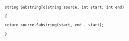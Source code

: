 
``string SubstringTo(string source, int start, int end)``

``{``

	return source.Substring(start, end - start);

``}``
